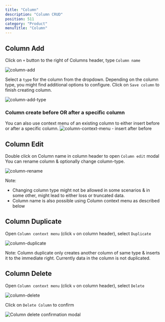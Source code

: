 ```yaml
---
title: "Column"
description: "Column CRUD"
position: 511
category: "Product"
menuTitle: "Column"
---
```


## Column Add

Click on `+` button to the right of Columns header, type `Column name`

![column-add](https://github.com/nocodb/nocodb/assets/86527202/d3350116-5047-4385-8eab-1fef4b3836ac)

Select a `type` for the column from the dropdown. Depending on the column type, you might find additional options to configure.
Click on `Save column` to finish creating column.

![column-add-type](https://github.com/nocodb/nocodb/assets/86527202/239bfbde-fd20-4f8e-966c-2c60507c195e)

### Column create before OR after a specific column
You can also use context menu of an existing column to either insert before or after a specific column.
![column-context-menu - insert after before](https://github.com/nocodb/nocodb/assets/86527202/d15b62b4-5302-4c75-bd5b-e60ae8b81a65)

  
## Column Edit

Double click on Column name in column header to open `Column edit` modal
You can rename column & optionally change column-type.

![column-rename](https://github.com/nocodb/nocodb/assets/86527202/1a0f798e-6726-4810-9645-e531a88e495a)

Note: 
- Changing column type might not be allowed in some scenarios & in some other, might lead to either loss or truncated data.
- Column name is also possible using Column context menu as described below

  
## Column Duplicate

Open `Column context menu` (click `v` on column header), select `Duplicate`

![column-duplicate](https://github.com/nocodb/nocodb/assets/86527202/8d1f36e6-5f6b-4f89-81d0-c0d3148bd056)

Note: Column duplicate only creates another column of same type & inserts it to the immediate right. Currently data in the column is not duplicated.

  
## Column Delete

Open `Column context menu` (click `v` on column header), select `Delete`

![column-delete](https://github.com/nocodb/nocodb/assets/86527202/2444124d-f12a-4bab-91ce-9b8c0625a263)

Click on `Delete Column` to confirm

![Column delete confirmation modal](https://github.com/nocodb/nocodb/assets/86527202/5675b2ef-9d2c-40fe-900b-d5dd58d1655d)


